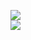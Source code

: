 ![](https://github.com/Liqiankun/DLSkillTagView/raw/master/DLSkillTagView.png)<br>
![](https://github.com/Liqiankun/DLSkillTagView/raw/master/dlskilltagview.gif)
